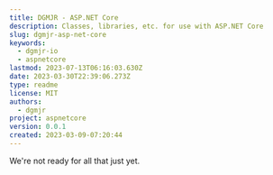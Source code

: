 ```yaml
---
title: DGMJR - ASP.NET Core
description: Classes, libraries, etc. for use with ASP.NET Core
slug: dgmjr-asp-net-core
keywords:
  - dgmjr-io
  - aspnetcore
lastmod: 2023-07-13T06:16:03.630Z
date: 2023-03-30T22:39:06.273Z
type: readme
license: MIT
authors:
  - dgmjr
project: aspnetcore
version: 0.0.1
created: 2023-03-09-07:20:44
---
```


We're not ready for all that just yet.
